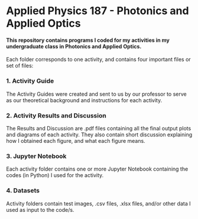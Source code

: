 # Applied Physics 187 - Photonics and Applied Optics
#### This repository contains programs I coded for my activities in my undergraduate class in Photonics and Applied Optics.

Each folder corresponds to one activity, and contains four important files or set of files:

### 1. Activity Guide
The Activity Guides were created and sent to us by our professor to serve as our theoretical background and instructions for each activity.

### 2. Activity Results and Discussion
The Results and Discussion are .pdf files containing all the final output plots and diagrams of each activity. 
They also contain short discussion explaining how I obtained each figure, and what each figure means.

### 3. Jupyter Notebook
Each activity folder contains one or more Jupyter Notebook containing the codes (in Python) I used for the activity.

### 4. Datasets
Activity folders contain test images, .csv files, .xlsx files, and/or other data I used as input to the code/s. 

